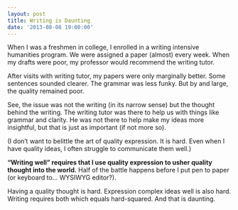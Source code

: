 ```yaml
---
layout: post
title: Writing is Daunting
date: '2013-08-08 19:00:00'
---
```


When I was a freshmen in college, I enrolled in a writing intensive humanities program. We were assigned a paper (almost) every week. When my drafts were poor, my professor would recommend the writing tutor.

After visits with writing tutor, my papers were only marginally better. Some sentences sounded clearer. The grammar was less funky. But by and large, the quality remained poor.

See, the issue was not the writing (in its narrow sense) but the thought behind the writing. The writing tutor was there to help us with things like grammar and clarity. He was not there to help make my ideas more insightful, but that is just as important (if not more so).

(I don’t want to belittle the art of quality expression. It is hard. Even when I have quality ideas, I often struggle to communicate them well.)

**“Writing well” requires that I use quality expression to usher quality thought into the world.** Half of the battle happens before I put pen to paper (or keyboard to… WYSIWYG editor?).

Having a quality thought is hard. Expression complex ideas well is also hard. Writing requires both which equals hard-squared. And that is daunting.